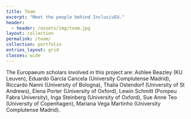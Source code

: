 ```yaml
---
title: Team
excerpt: "Meet the people behind InclusivEU."
header:
  - header: /assets/img/team.jpg
layout: collection
permalink: /team/
collection: portfolio
entries_layout: grid
classes: wide
---
```


The Europaeum scholars involved in this project are: Ashlee Beazley (KU Leuven), Eduardo García Cancela (University Complutense Madrid), Riccardo Nanni (University of Bologna), Thalia Ostendorf (University of St Andrews), Elena Porter (University of Oxford), Lewin Schmitt (Pompeu Fabra University), Inga Steinberg (University of Oxford), Sue Anne Teo (University of Copenhagen), Mariana Vega Martinho (University Complutense Madrid).
